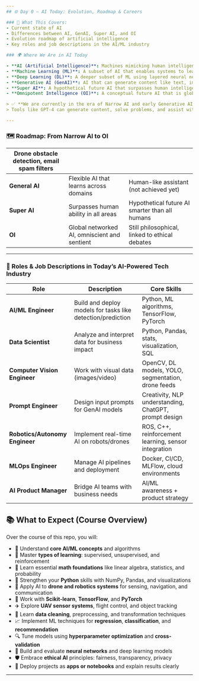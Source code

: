 ```yaml
---
## 🌐 Day 0 – AI Today: Evolution, Roadmap & Careers

### 📘 What This Covers:
- Current state of AI
- Differences between AI, GenAI, Super AI, and OI
- Evolution roadmap of artificial intelligence
- Key roles and job descriptions in the AI/ML industry

### 🌍 Where We Are in AI Today

- **AI (Artificial Intelligence)**: Machines mimicking human intelligence to perform tasks
- **Machine Learning (ML)**: A subset of AI that enables systems to learn from data
- **Deep Learning (DL)**: A deeper subset of ML using layered neural networks for complex tasks
- **Generative AI (GenAI)**: AI that can generate content like text, images, or code (e.g., ChatGPT, GitHub Copilot, DALL·E)
- **Super AI**: A hypothetical future AI that surpasses human intelligence across all areas
- **Omnipotent Intelligence (OI)**: A conceptual future AI that is globally interconnected and all-knowing

> ✅ **We are currently in the era of Narrow AI and early Generative AI.**  
> Tools like GPT-4 can generate content, solve problems, and assist with coding — but they do not yet exhibit true human-level general intelligence.

---
```



### 🗺️ Roadmap: From Narrow AI to OI

| Drone obstacle detection, email spam filters |                                              |                                                |
| -------------------------------------------- | -------------------------------------------- | ---------------------------------------------- |
| **General AI**                               | Flexible AI that learns across domains       | Human-like assistant (not achieved yet)        |
| **Super AI**                                 | Surpasses human ability in all areas         | Hypothetical future AI smarter than all humans |
| **OI**                                       | Global networked AI, omniscient and sentient | Still philosophical, linked to ethical debates |

---

### 👔 Roles & Job Descriptions in Today’s AI-Powered Tech Industry

| Role                           | Description                                                 | Core Skills                                           |
| ------------------------------ | ----------------------------------------------------------- | ----------------------------------------------------- |
| **AI/ML Engineer**             | Build and deploy models for tasks like detection/prediction | Python, ML algorithms, TensorFlow, PyTorch            |
| **Data Scientist**             | Analyze and interpret data for business impact              | Python, Pandas, stats, visualization, SQL             |
| **Computer Vision Engineer**   | Work with visual data (images/video)                        | OpenCV, DL models, YOLO, segmentation, drone feeds    |
| **Prompt Engineer**            | Design input prompts for GenAI models                       | Creativity, NLP understanding, ChatGPT, prompt design |
| **Robotics/Autonomy Engineer** | Implement real-time AI on robots/drones                     | ROS, C++, reinforcement learning, sensor integration  |
| **MLOps Engineer**             | Manage AI pipelines and deployment                          | Docker, CI/CD, MLFlow, cloud environments             |
| **AI Product Manager**         | Bridge AI teams with business needs                         | AI/ML awareness + product strategy                    |

## 📚 What to Expect (Course Overview)

Over the course of this repo, you will:

* 🧠 Understand **core AI/ML concepts** and algorithms
* 🔄 Master **types of learning**: supervised, unsupervised, and reinforcement
* 🧮 Learn essential **math foundations** like linear algebra, statistics, and probability
* 🐍 Strengthen your **Python** skills with NumPy, Pandas, and visualizations
* 🤖 Apply AI to **drone and robotics systems** for sensing, navigation, and communication
* 🔧 Work with **Scikit-learn**, **TensorFlow**, and **PyTorch**
* ✈️ Explore **UAV sensor systems**, flight control, and object tracking
* 🧹 Learn **data cleaning**, preprocessing, and transformation techniques
* 📈 Implement ML techniques for **regression**, **classification**, and **recommendation**
* 🔍 Tune models using **hyperparameter optimization** and **cross-validation**
* 🧠 Build and evaluate **neural networks** and deep learning models
* 🛡️ Embrace **ethical AI** principles: fairness, transparency, privacy
* 🚀 Deploy projects as **apps or notebooks** and explain results clearly

---
